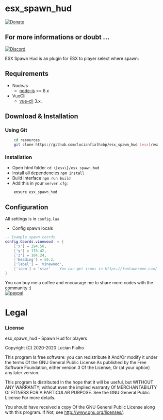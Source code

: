# esx_spawn_hud
[![Donate](https://img.shields.io/badge/Donate-PayPal-green.svg)](https://www.paypal.com/cgi-bin/webscr?cmd=_donations&business=JP7ZWZG5D4U2E&currency_code=BRL)

## For more informations or doubt ...
[![Discord](https://discordapp.com/api/guilds/775510557825695804/widget.png?style=banner2)](https://discord.gg/Q2gRNUmMqQ)

ESX  Spawn Hud  is an plugin for ESX to player select where spawn:

## Requirements

* NodeJs
    - [node-js](https://nodejs.org/en/) >= 8.x
* VueCli
    - [vue-cli](https://cli.vuejs.org/) 3.x.

## Download & Installation

### Using Git
```bash
    cd resources
    git clone https://github.com/lucianfialhobp/esx_spawn_hud [esx]/esx_spawn_hud
```

### Installation
- Open html folder `cd \[esx\]/esx_spawn_hud`
- Install all dependencies `npm install`
- Build interface `npm run build`
- Add this in your `server.cfg`:


```
    ensure esx_spawn_hud
```

## Configuration
All settings is in `config.lua`

- Config spawn locals

``` lua
-- Example spawn coords
config.Coords.vinewood  = { 
    ['x'] = 294.50, 
    ['y'] = 178.42,
    ['z'] = 104.24,
    ['heading'] = 50.2,
    ['label'] = 'Vinewood',
    ['icon'] = 'star' -- You can get icons in https://fontawesome.com/
}
```

You can buy me a coffee and encourage me to share more codes with the community :)  
[![paypal](https://www.paypalobjects.com/en_US/i/btn/btn_donateCC_LG.gif)](https://www.paypal.com/cgi-bin/webscr?cmd=_donations&business=JP7ZWZG5D4U2E&currency_code=BRL)

# Legal
### License
esx_spawn_hud - Spawn Hud for players

Copyright (C) 2020-2020 Lucian Fialho

This program Is free software: you can redistribute it And/Or modify it under the terms Of the GNU General Public License As published by the Free Software Foundation, either version 3 Of the License, Or (at your option) any later version.

This program Is distributed In the hope that it will be useful, but WITHOUT ANY WARRANTY; without even the implied warranty Of MERCHANTABILITY Or FITNESS FOR A PARTICULAR PURPOSE. See the GNU General Public License For more details.

You should have received a copy Of the GNU General Public License along with this program. If Not, see http://www.gnu.org/licenses/.
